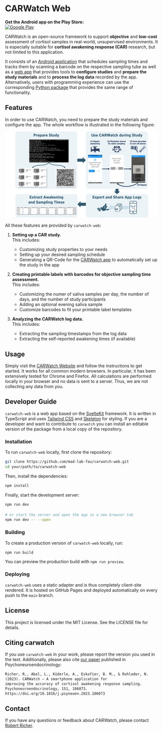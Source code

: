 # CARWatch Web

**Get the Android app on the Play Store:**  
[![Google Play](https://img.shields.io/badge/Google%20Play-CARWatch-3DDC84?logo=google-play&logoColor=white)](https://play.google.com/store/apps/details?id=de.fau.cs.mad.carwatch)

CARWatch is an open-source framework to support **objective** and **low-cost** assessment of cortisol samples in real-world, unsupervised environments. It is especially suitable for **cortisol awakening response (CAR)** research, but not limited to this application.

It consists of an [Android application](https://github.com/mad-lab-fau/carwatch-app) that schedules sampling times and tracks
them by scanning a barcode on the respective sampling tube as well as a [web app](https://mad-lab-fau.github.io/carwatch-web/) that provides tools to 
**configure studies** and **prepare the study materials** and to **process the log data** recorded by the app.
Alternatively, users with programming experience can use the corresponding [Python package](https://github.com/mad-lab-fau/carwatch/) that provides the same range of functionality.

## Features

In order to use CARWatch, you need to prepare the study materials and configure the app. The whole workflow is
illustrated in the following figure:

<img src="./docs/img/carwarch_overview.png" width="600" alt="CARWatch Workflow">

All these features are provided by `carwatch-web`: 
1. **Setting up a CAR study.**   
This includes: 
   * Customizing study properties to your needs
   * Setting up your desired sampling schedule
   * Generating a QR-Code for the [CARWatch app](https://github.com/mad-lab-fau/carwatch-app) to automatically set up 
   the study in the app

2. **Creating printable labels with barcodes for objective sampling time assessment.**  
This includes:
   * Customizing the numer of saliva samples per day, the number of days, and the number of study participants
   * Adding an optional evening saliva sample
   * Customize barcodes to fit your printable label templates

3. **Analyzing the CARWatch log data.**  
This includes:
   * Extracting the sampling timestamps from the log data
   * Extracting the self-reported awakening times (if available)

## Usage

Simply visit the [CARWatch Website](https://mad-lab-fau.github.io/carwatch-web/) and follow the instructions to get started. It works for all common modern browsers. In particular, it has been extensively tested for Chrome and Firefox. All calculations are performed locally in your browser and no data is sent to a server. Thus, we are not collecting any data from you.

## Developer Guide

`carwatch-web` is a web app based on the [SvelteKit](https://kit.svelte.dev/) framework. It is written in TypeScript and uses [Tailwind CSS](https://tailwindcss.com/) and [Skeleton](https://www.skeleton.dev/) for styling.
If you are a developer and want to contribute to `carwatch` you can install an editable version of the package from 
a local copy of the repository.

### Installation

To run `carwatch-web` locally, first clone the repository:

```bash
git clone https://github.com/mad-lab-fau/carwatch-web.git
cd your/path/to/carwatch-web
```

Then, install the dependencies:

```bash
npm install
```

Finally, start the development server:

```bash
npm run dev

# or start the server and open the app in a new browser tab
npm run dev -- --open
```

### Building

To create a production version of `carwatch-web` locally, run:

```bash
npm run build
```

You can preview the production build with `npm run preview`.

### Deploying

`carwatch-web` uses a static adapter and is thus completely client-site rendered. It is hosted on GitHub Pages and deployed automatically on every push to the `main` branch.

## License

This project is licensed under the MIT License. See the LICENSE file for details.


## Citing carwatch

If you use `carwatch-web` in your work, please report the version you used in the text. Additionally, please also cite [our paper](https://www.sciencedirect.com/science/article/abs/pii/S0306453023000513?via%3Dihub) published in Psychoneuroendocrinology:

```
Richer, R., Abel, L., Küderle, A., Eskofier, B. M., & Rohleder, N. (2023). CARWatch – A smartphone application for 
improving the accuracy of cortisol awakening response sampling. Psychoneuroendocrinology, 151, 106073. 
https://doi.org/10.1016/j.psyneuen.2023.106073
```

## Contact

If you have any questions or feedback about CARWatch, please contact
[Robert Richer](mailto:robert.richer@fau.de).
